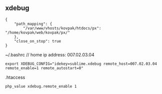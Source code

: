 xdebug
-

	{
	    "path_mapping": {
	        "/var/www/vhosts/kovpak/htdocs/px": "/home/kovpak/web/kovpak/px/"
	    },
	    "close_on_stop": true
	}

~/.bashrc
// home ip address: 007.02.03.04

	export XDEBUG_CONFIG="idekey=sublime.xdebug remote_host=007.02.03.04 remote_enable=1 remote_autostart=0"


.htaccess

	php_value xdebug.remote_enable 1
